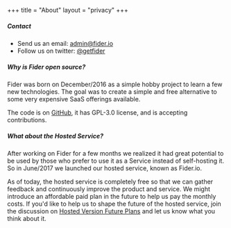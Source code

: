 +++
title = "About"
layout = "privacy"
+++

##### Contact

- Send us an email: [admin@fider.io](mailto:admin@fider.io)
- Follow us on twitter: [@getfider](https://twitter.com/getfider)

##### Why is Fider open source?

Fider was born on December/2016 as a simple hobby project to learn a few new technologies. The goal was to create a simple and free alternative to some very expensive SaaS offerings available.

The code is on [GitHub](https://github.com/getfider/fider), it has GPL-3.0 license, and is accepting contributions.

##### What about the Hosted Service?

After working on Fider for a few months we realized it had great potential to be used by those who prefer to use it as a Service instead of self-hosting it. So in June/2017 we launched our hosted service, known as Fider.io. 

As of today, the hosted service is completely free so that we can gather feedback and continuously improve the product and service. We might introduce an affordable paid plan in the future to help us pay the monthly  costs. If you'd like to help us to shape the future of the hosted service, join the discussion on [Hosted Version Future Plans](https://feedback.fider.io/ideas/40/hosted-version-future-plans) and let us know what you think about it.